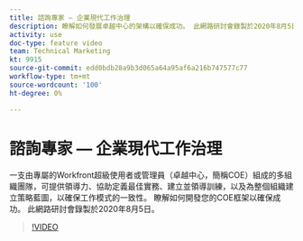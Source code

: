 ```yaml
---
title: 諮詢專家 — 企業現代工作治理
description: 瞭解如何發展卓越中心的架構以確保成功。 此網路研討會錄製於2020年8月5日。
activity: use
doc-type: feature video
team: Technical Marketing
kt: 9915
source-git-commit: edd0bdb28a9b3d065a64a95af6a216b747577c77
workflow-type: tm+mt
source-wordcount: '100'
ht-degree: 0%

---
```


# 諮詢專家 — 企業現代工作治理

一支由專屬的Workfront超級使用者或管理員（卓越中心，簡稱COE）組成的多組織團隊，可提供領導力、協助定義最佳實務、建立並領導訓練，以及為整個組織建立策略藍圖，以確保工作模式的一致性。 瞭解如何開發您的COE框架以確保成功。 此網路研討會錄製於2020年8月5日。

>[!VIDEO](https://video.tv.adobe.com/v/341121/?quality=12)
